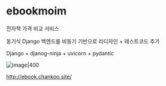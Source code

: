 # ebookmoim
전자책 가격 비교 서비스

동기식 Django 백엔드를 비동기 기반으로 리디자인 + 테스트코드 추가

Django + djanog-ninja + uvicorn + pydantic

![image|400](https://github.com/chankoo/ebook-moim/assets/38183218/ad6a787b-cc2b-4245-b3ef-036e272b7f57)


http://ebook.chankoo.site/
